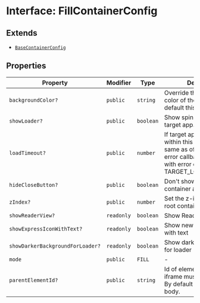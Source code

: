 # Interface: FillContainerConfig

## Extends

- [`BaseContainerConfig`](base-container-config.md)

## Properties

| Property | Modifier | Type | Description | Inherited from |
| ------ | ------ | ------ | ------ | ------ |
| `backgroundColor?` | `public` | `string` | Override the background color of the iframe. By default this is as per theme. | [`BaseContainerConfig`](base-container-config.md).`backgroundColor` |
| `showLoader?` | `public` | `boolean` | Show spinner while loading target app. Default is true. | [`BaseContainerConfig`](base-container-config.md).`showLoader` |
| `loadTimeout?` | `public` | `number` | If target app does't open within this time (in ms, same as of setTimeout), the error callback is invoked with error code TARGET_LOAD_TIMED_OUT. | [`BaseContainerConfig`](base-container-config.md).`loadTimeout` |
| `hideCloseButton?` | `public` | `boolean` | Don't show close button for container and header bars | [`BaseContainerConfig`](base-container-config.md).`hideCloseButton` |
| `zIndex?` | `public` | `number` | Set the z-index of of the root container | [`BaseContainerConfig`](base-container-config.md).`zIndex` |
| `showReaderView?` | `readonly` | `boolean` | Show Reader Loading View | [`BaseContainerConfig`](base-container-config.md).`showReaderView` |
| `showExpressIconWithText?` | `readonly` | `boolean` | Show new express icon with text | [`BaseContainerConfig`](base-container-config.md).`showExpressIconWithText` |
| `showDarkerBackgroundForLoader?` | `readonly` | `boolean` | Show darker background for loader | [`BaseContainerConfig`](base-container-config.md).`showDarkerBackgroundForLoader` |
| `mode` | `public` | `FILL` | - | - |
| `parentElementId?` | `public` | `string` | Id of element to which iframe must be appended. By default it is appended to body. | - |
